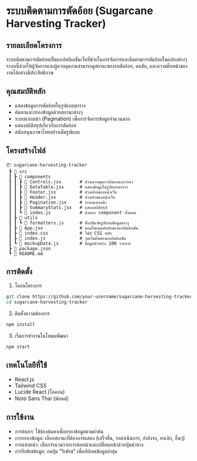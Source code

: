 # ระบบติดตามการตัดอ้อย (Sugarcane Harvesting Tracker)

## รายละเอียดโครงการ

ระบบติดตามการตัดอ้อยเป็นแอปพลิเคชันเว็บที่ช่วยในการจัดการและติดตามการตัดอ้อยในแปลงต่างๆ ระบบนี้ช่วยให้ผู้จัดการและผู้ควบคุมงานสามารถดูสถานะของรถตัดอ้อย, คนขับ, และความคืบหน้าของงานได้อย่างมีประสิทธิภาพ

## คุณสมบัติหลัก

- แสดงข้อมูลการตัดอ้อยในรูปแบบตาราง
- ค้นหาและกรองข้อมูลด้วยสถานะต่างๆ
- ระบบแบ่งหน้า (Pagination) เพื่อการจัดการข้อมูลจำนวนมาก
- แสดงสถิติสรุปเกี่ยวกับการตัดอ้อย
- สนับสนุนภาษาไทยอย่างเต็มรูปแบบ

## โครงสร้างไฟล์

```
📦 sugarcane-harvesting-tracker
 ┣ 📂 src
 ┃ ┣ 📂 components
 ┃ ┃ ┣ 📜 Controls.jsx       # ส่วนควบคุมการค้นหาและกรอง
 ┃ ┃ ┣ 📜 DataTable.jsx      # แสดงข้อมูลในรูปแบบตาราง
 ┃ ┃ ┣ 📜 Footer.jsx         # ส่วนท้ายของหน้าเว็บ
 ┃ ┃ ┣ 📜 Header.jsx         # ส่วนหัวของหน้าเว็บ
 ┃ ┃ ┣ 📜 Pagination.jsx     # ระบบแบ่งหน้า
 ┃ ┃ ┣ 📜 SummaryStats.jsx   # แสดงสถิติสรุป
 ┃ ┃ ┗ 📜 index.js           # ส่งออก component ทั้งหมด
 ┃ ┣ 📂 utils
 ┃ ┃ ┗ 📜 formatters.js      # ฟังก์ชันจัดรูปแบบข้อมูลต่างๆ
 ┃ ┣ 📜 App.jsx              # คอมโพเนนต์หลักของแอปพลิเคชัน
 ┃ ┣ 📜 index.css            # ไฟล์ CSS หลัก
 ┃ ┣ 📜 index.js             # จุดเริ่มต้นของแอปพลิเคชัน
 ┃ ┗ 📜 mockupData.js        # ข้อมูลตัวอย่าง 100 รายการ
 ┣ 📜 package.json
 ┗ 📜 README.md
```

## การติดตั้ง

1. โคลนโครงการ

```bash
git clone https://github.com/your-username/sugarcane-harvesting-tracker.git
cd sugarcane-harvesting-tracker
```

2. ติดตั้งความต้องการ

```bash
npm install
```

3. เริ่มการทำงานในโหมดพัฒนา

```bash
npm start
```

## เทคโนโลยีที่ใช้

- React.js
- Tailwind CSS
- Lucide React (ไอคอน)
- Noto Sans Thai (ฟอนต์)

## การใช้งาน

- การค้นหา: ใช้ช่องค้นหาเพื่อกรองข้อมูลตามคำค้น
- การกรองข้อมูล: เลือกสถานะที่ต้องการแสดง (เสร็จสิ้น, รอดำเนินการ, กำลังรอ, ยกเลิก, อื่นๆ)
- การแบ่งหน้า: เลือกจำนวนรายการต่อหน้าและเปลี่ยนหน้าด้วยปุ่มนำทาง
- การรีเฟรชข้อมูล: กดปุ่ม "รีเฟรช" เพื่ออัปเดตข้อมูลล่าสุด
